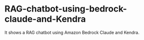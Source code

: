 # RAG-chatbot-using-bedrock-claude-and-Kendra
It shows a RAG chatbot using Amazon Bedrock Claude and Kendra.
